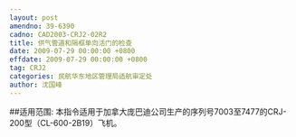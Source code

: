 ```yaml
---
layout: post
amendno: 39-6390
cadno: CAD2003-CRJ2-02R2
title: 供气管道和隔框单向活门的检查
date: 2009-07-29 00:00:00 +0800
effdate: 2009-07-29 00:00:00 +0800
tag: CRJ2
categories: 民航华东地区管理局适航审定处
author: 沈国峰
---
```


##适用范围:
本指令适用于加拿大庞巴迪公司生产的序列号7003至7477的CRJ-200型（CL-600-2B19）飞机。

